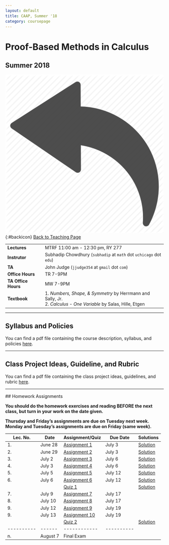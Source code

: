 ```yaml
---
layout: default
title: CAAP, Summer '18
category: coursepage
---
```


# Proof-Based Methods in Calculus
## Summer 2018
<div class="backlink">
 
  ![Back](/resources/back.png){:#backicon} [Back to Teaching Page](/teaching) 
</div>  


|||
|---|---|
| **Lectures** | MTRF	11:00 am - 12:30 pm, RY 277 |
| **Instrutor**| Subhadip Chowdhury (`subhadip` at `math` dot `uchicago` dot `edu`)|
|**TA**| John Judge (`jjudge354` at `gmail` dot `com`)
| **Office Hours**| TR 7-9PM |
| **TA Office Hours**| MW 7-9PM |
| **Textbook**| 1. _Numbers, Shape, & Symmetry_ by Herrmann and Sally, Jr. <br>2. _Calculus - One Variable_ by Salas, Hille, Etgen |


---
## Syllabus and Policies 

You can find a pdf file containing the course description, syllabus, and policies [here](Syllabus_CAAP_Summer_2018.pdf).


---
## Class Project Ideas, Guideline, and Rubric

You can find a pdf file containing the class project ideas, guidelines, and rubric [here](Projects_CAAP_Summer_2018.pdf).


---

<div class='anchor' id="assignments">
## Homework Assignments
</div>

<div class='schedule'>
 
__You should do the homework exercises and reading BEFORE the next class, but turn in your work on the date given.__ 

__Thursday and Friday’s assignments are due on Tuesday next week. Monday and Tuesday’s assignments
are due on Friday (same week).__
  
| Lec. No. | Date | Assignment/Quiz | Due Date | Solutions |
|----------|------|------------|----------|-----------|
| 1. | June 28 | [Assignment 1](CAAP_Assignment1.pdf) | July 3 | [Solution](caap-proofs-assignment1.pdf) |
| 2. | June 29 | [Assignment 2](CAAP_Assignment2.pdf) | July 3 | [Solution](caap-proofs-assignment2.pdf) |
| 3. | July 2 | [Assignment 3](CAAP_Assignment3.pdf) | July 6 | [Solution](caap-proofs-assignment3.pdf) |
| 4. | July 3 | [Assignment 4](CAAP_Assignment4.pdf) | July 6 | [Solution](caap-proofs-assignment4.pdf) |
| 5. | July 5 | [Assignment 5](CAAP_Assignment5.pdf) | July 12 | [Solution](caap-proofs-assignment5-6.pdf) |
| 6. | July 6 | [Assignment 6](CAAP_Assignment6.pdf) | July 12 | [Solution](caap-proofs-assignment5-6.pdf) |
|    |        | [Quiz 1](CAAP_Quiz1.pdf)             |         | [Solution](CAAP_Quiz1_solution.pdf)
| 7. | July 9 | [Assignment 7](CAAP_Assignment7.pdf) | July 17 |
| 8. | July 10 | [Assignment 8](CAAP_Assignment8.pdf) | July 17 |
| 9. | July 12 | [Assignment 9](CAAP_Assignment9.pdf) | July 19 |
| 9. | July 13 | [Assignment 10](CAAP_Assignment10.pdf) | July 19 |
|    |        | [Quiz 2](CAAP_Quiz2.pdf)             |         | [Solution](CAAP_Quiz2_solution.pdf)
|----------|------|------------|----------|
| n. | August 7 | Final Exam | |

</div>

